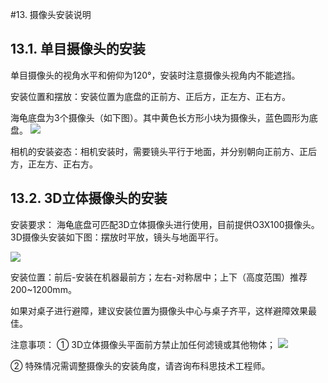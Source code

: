 #13.	摄像头安装说明
## 13.1.	单目摄像头的安装
单目摄像头的视角水平和俯仰为120°，安装时注意摄像头视角内不能遮挡。

安装位置和摆放：安装位置为底盘的正前方、正后方，正左方、正右方。

海龟底盘为3个摄像头（如下图）。其中黄色长方形小块为摄像头，蓝色圆形为底盘。
![](https://hbimg.huabanimg.com/06f486b7017df2abac1b0ce5062fdf05d6dc6ebd19ff-qzfRM2_fw658)

相机的安装姿态：相机安装时，需要镜头平行于地面，并分别朝向正前方、正后方，正左方、正右方。

## 13.2.	3D立体摄像头的安装

安装要求：
海龟底盘可匹配3D立体摄像头进行使用，目前提供O3X100摄像头。
3D摄像头安装如下图：摆放时平放，镜头与地面平行。

![](https://hbimg.huabanimg.com/0a5464b5c2b83d12e8f739e8305d09acdb1566b320f4-0FWRUJ_fw658)

安装位置：前后-安装在机器最前方；左右-对称居中；上下（高度范围）推荐200~1200mm。

如果对桌子进行避障，建议安装位置为摄像头中心与桌子齐平，这样避障效果最佳。

注意事项：
①	 3D立体摄像头平面前方禁止加任何滤镜或其他物体；
![](https://hbimg.huabanimg.com/4e264d8a09d966646d5916c65e52e5e6df9e3b86184b-TQ1xQg_fw658)

②	特殊情况需调整摄像头的安装角度，请咨询布科思技术工程师。
